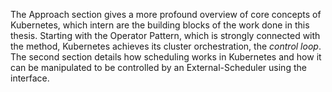 The Approach section gives a more profound overview of core concepts of Kubernetes, which intern are the building blocks of the work done in this thesis. Starting with the Operator Pattern, which is strongly connected with the method, Kubernetes achieves its cluster orchestration, the *control loop*. The second section details how scheduling works in Kubernetes and how it can be manipulated to be controlled by an External-Scheduler using the interface.